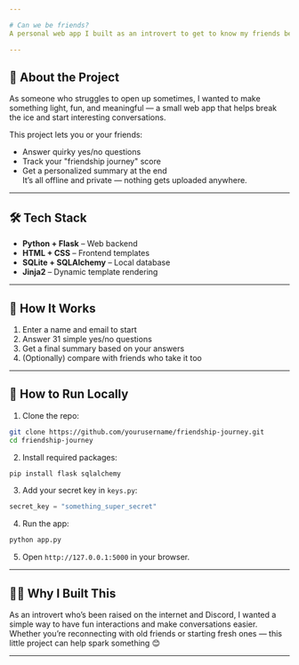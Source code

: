 ```yaml
---

# Can we be friends?
A personal web app I built as an introvert to get to know my friends better — or make new ones! Just answer some fun questions and see what your "friendship score" says about you 😄

---
```


## 👋 About the Project

As someone who struggles to open up sometimes, I wanted to make something light, fun, and meaningful — a small web app that helps break the ice and start interesting conversations.  

This project lets you or your friends:
- Answer quirky yes/no questions
- Track your "friendship journey" score
- Get a personalized summary at the end  
It’s all offline and private — nothing gets uploaded anywhere.

---

## 🛠️ Tech Stack

- **Python + Flask** – Web backend  
- **HTML + CSS** – Frontend templates  
- **SQLite + SQLAlchemy** – Local database  
- **Jinja2** – Dynamic template rendering  

---

## 🧪 How It Works

1. Enter a name and email to start  
2. Answer 31 simple yes/no questions  
3. Get a final summary based on your answers  
4. (Optionally) compare with friends who take it too  

---

## 🚀 How to Run Locally

1. Clone the repo:
```bash
git clone https://github.com/yourusername/friendship-journey.git
cd friendship-journey
```

2. Install required packages:
```bash
pip install flask sqlalchemy
```

3. Add your secret key in `keys.py`:
```python
secret_key = "something_super_secret"
```

4. Run the app:
```bash
python app.py
```

5. Open `http://127.0.0.1:5000` in your browser.

---

## 🙋‍♂️ Why I Built This

As an introvert who’s been raised on the internet and Discord, I wanted a simple way to have fun interactions and make conversations easier. Whether you’re reconnecting with old friends or starting fresh ones — this little project can help spark something 😊

---